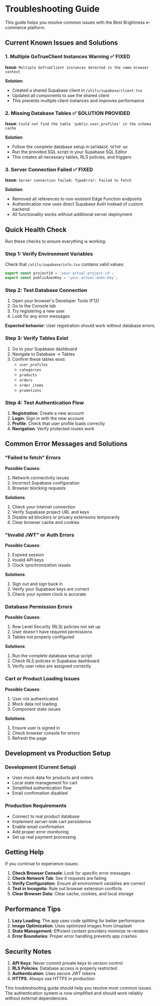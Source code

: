# Troubleshooting Guide

This guide helps you resolve common issues with the Best Brightness e-commerce platform.

## Current Known Issues and Solutions

### 1. Multiple GoTrueClient Instances Warning ✅ FIXED

**Issue**: `Multiple GoTrueClient instances detected in the same browser context`

**Solution**: 
- Created a shared Supabase client in `/utils/supabase/client.tsx`
- Updated all components to use the shared client
- This prevents multiple client instances and improves performance

### 2. Missing Database Tables ✅ SOLUTION PROVIDED

**Issue**: `Could not find the table 'public.user_profiles' in the schema cache`

**Solution**: 
- Follow the complete database setup in `DATABASE_SETUP.md`
- Run the provided SQL script in your Supabase SQL Editor
- This creates all necessary tables, RLS policies, and triggers

### 3. Server Connection Failed ✅ FIXED

**Issue**: `Server connection failed: TypeError: Failed to fetch`

**Solution**:
- Removed all references to non-existent Edge Function endpoints
- Authentication now uses direct Supabase Auth instead of custom backend
- All functionality works without additional server deployment

## Quick Health Check

Run these checks to ensure everything is working:

### Step 1: Verify Environment Variables

Check that `/utils/supabase/info.tsx` contains valid values:

```typescript
export const projectId = 'your-actual-project-id';
export const publicAnonKey = 'your-actual-anon-key';
```

### Step 2: Test Database Connection

1. Open your browser's Developer Tools (F12)
2. Go to the Console tab
3. Try registering a new user
4. Look for any error messages

**Expected behavior**: User registration should work without database errors.

### Step 3: Verify Tables Exist

1. Go to your Supabase dashboard
2. Navigate to Database → Tables
3. Confirm these tables exist:
   - `user_profiles`
   - `categories` 
   - `products`
   - `orders`
   - `order_items`
   - `promotions`

### Step 4: Test Authentication Flow

1. **Registration**: Create a new account
2. **Login**: Sign in with the new account
3. **Profile**: Check that user profile loads correctly
4. **Navigation**: Verify protected routes work

## Common Error Messages and Solutions

### "Failed to fetch" Errors

**Possible Causes**:
1. Network connectivity issues
2. Incorrect Supabase configuration
3. Browser blocking requests

**Solutions**:
1. Check your internet connection
2. Verify Supabase project URL and keys
3. Disable ad blockers or privacy extensions temporarily
4. Clear browser cache and cookies

### "Invalid JWT" or Auth Errors

**Possible Causes**:
1. Expired session
2. Invalid API keys
3. Clock synchronization issues

**Solutions**:
1. Sign out and sign back in
2. Verify your Supabase keys are correct
3. Check your system clock is accurate

### Database Permission Errors

**Possible Causes**:
1. Row Level Security (RLS) policies not set up
2. User doesn't have required permissions
3. Tables not properly configured

**Solutions**:
1. Run the complete database setup script
2. Check RLS policies in Supabase dashboard
3. Verify user roles are assigned correctly

### Cart or Product Loading Issues

**Possible Causes**:
1. User not authenticated
2. Mock data not loading
3. Component state issues

**Solutions**:
1. Ensure user is signed in
2. Check browser console for errors
3. Refresh the page

## Development vs Production Setup

### Development (Current Setup)
- Uses mock data for products and orders
- Local state management for cart
- Simplified authentication flow
- Email confirmation disabled

### Production Requirements
- Connect to real product database
- Implement server-side cart persistence
- Enable email confirmation
- Add proper error monitoring
- Set up real payment processing

## Getting Help

If you continue to experience issues:

1. **Check Browser Console**: Look for specific error messages
2. **Check Network Tab**: See if requests are failing
3. **Verify Configuration**: Ensure all environment variables are correct
4. **Test in Incognito**: Rule out browser extension conflicts
5. **Clear Browser Data**: Clear cache, cookies, and local storage

## Performance Tips

1. **Lazy Loading**: The app uses code splitting for better performance
2. **Image Optimization**: Uses optimized images from Unsplash
3. **State Management**: Efficient context providers minimize re-renders
4. **Error Boundaries**: Proper error handling prevents app crashes

## Security Notes

1. **API Keys**: Never commit private keys to version control
2. **RLS Policies**: Database access is properly restricted
3. **Authentication**: Uses secure JWT tokens
4. **HTTPS**: Always use HTTPS in production

This troubleshooting guide should help you resolve most common issues. The authentication system is now simplified and should work reliably without external dependencies.